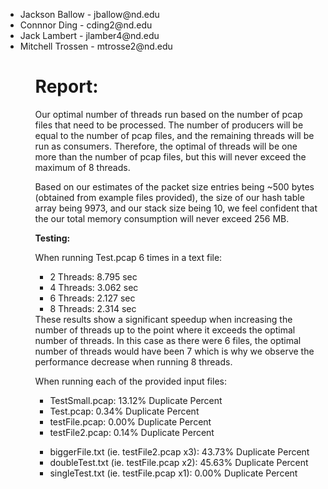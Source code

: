 <ul>
    <li>Jackson Ballow - jballow@nd.edu</li>
    <li>Connnor Ding - cding2@nd.edu</li>
    <li>Jack Lambert - jlamber4@nd.edu</li>
    <li>Mitchell Trossen - mtrosse2@nd.edu</li>
<ul>

# Report:

Our optimal number of threads run based on the number of pcap files that need to be processed. The number of producers will be equal to the number of
pcap files, and the remaining threads will be run as consumers. Therefore, the optimal of threads will be one more than the number of pcap files, but
this will never exceed the maximum of 8 threads.

Based on our estimates of the packet size entries being ~500 bytes (obtained from example files provided), the size of our hash table array being 9973,
and our stack size being 10, we feel confident that the our total memory consumption will never exceed 256 MB.


<b>Testing:</b>

When running Test.pcap 6 times in a text file:
<ul>
    <li>2 Threads: 8.795 sec</li>
    <li>4 Threads: 3.062 sec</li>
    <li>6 Threads: 2.127 sec</li>
    <li>8 Threads: 2.314 sec</li>
</ul>
    These results show a significant speedup when increasing the number of threads up to the point where it exceeds the optimal number of threads.
    In this case as there were 6 files, the optimal number of threads would have been 7 which is why we observe the performance decrease when running
    8 threads.

When running each of the provided input files:
<ul>
    <li>TestSmall.pcap: 13.12% Duplicate Percent</li>
    <li>Test.pcap: 0.34% Duplicate Percent</li>
    <li>testFile.pcap: 0.00% Duplicate Percent</li>
    <li>testFile2.pcap: 0.14% Duplicate Percent</li>
</ul>
<ul>
    <li>biggerFile.txt (ie. testFile2.pcap x3): 43.73% Duplicate Percent</li>
    <li>doubleTest.txt (ie. testFile.pcap x2): 45.63% Duplicate Percent</li>
    <li>singleTest.txt (ie. testFile.pcap x1): 0.00% Duplicate Percent </li>
</ul>
